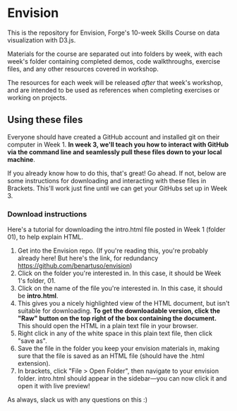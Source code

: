 # Envision
This is the repository for Envision, Forge's 10-week Skills Course on data visualization with D3.js. 

Materials for the course are separated out into folders by week, with each week's folder containing completed demos, code walkthroughs, exercise files, and any other resources covered in workshop. 

The resources for each week will be released _after_ that week's workshop, and are intended to be used as references when completing exercises or working on projects. 


## Using these files
Everyone should have created a GitHub account and installed git on their computer in Week 1. **In week 3, we'll teach you how to interact with GitHub via the command line and seamlessly pull these files down to your local machine**. 

If you already know how to do this, that's great! Go ahead. If not, below are some instructions for downloading and interacting with these files in Brackets. This'll work just fine  until we can get your GitHubs set up in Week 3.  

### Download instructions
Here's a tutorial for downloading the intro.html file posted in Week 1 (folder 01), to help explain HTML. 

1. Get into the Envision repo. (If you're reading this, you're probably already here! But here's the link, for redundancy https://github.com/benartuso/envision)
2. Click on the folder you're interested in. In this case, it should be Week 1's folder, 01.
3. Click on the name of the file you're interested in. In this case, it should be **intro.html**.
4. This gives you a nicely highlighted view of the HTML document, but isn't suitable for downloading. **To get the downloadable version, click the "Raw" button on the top right of the box containing the document.** This should open the HTML in a plain text file in your browser.
5. Right click in any of the white space in this plain text file, then click "save as".
6. Save the file in the folder you keep your envision materials in, making sure that the file is saved as an HTML file (should have the .html extension). 
7. In brackets, click "File > Open Folder", then navigate to your envision folder. intro.html should appear in the sidebar—you can now click it and open it with live preview! 


As always, slack us with any questions on this :)
